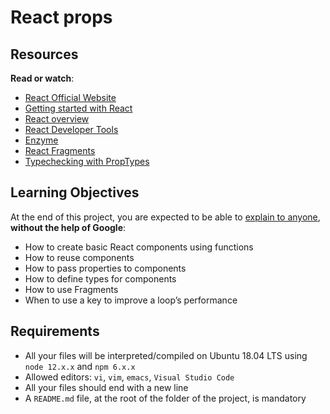 # React props

<h2>Resources</h2>

<p><strong>Read or watch</strong>:</p>

<ul>
<li><a href="https://react.dev/" title="React Official Website" target="_blank">React Official Website</a></li>
<li><a href="https://www.taniarascia.com/getting-started-with-react/" title="Getting started with React" target="_blank">Getting started with React</a></li>
<li><a href="https://react.dev/learn" title="React overview" target="_blank">React overview</a></li>
<li><a href="https://chromewebstore.google.com/detail/react-developer-tools/fmkadmapgofadopljbjfkapdkoienihi" title="React Developer Tools" target="_blank">React Developer Tools</a></li>
<li><a href="https://enzymejs.github.io/enzyme/docs/api/shallow.html" title="Enzyme" target="_blank">Enzyme</a></li>
<li><a href="https://react.dev/reference/react/Fragment" title="React Fragments" target="_blank">React Fragments</a></li>
<li><a href="https://www.npmjs.com/package/prop-types" title="Typechecking with PropTypes" target="_blank">Typechecking with PropTypes</a></li>
</ul>

<h2>Learning Objectives</h2>

<p>At the end of this project, you are expected to be able to <a href="/rltoken/QGi0T1e1p_FsX93POeU6kw" title="explain to anyone" target="_blank">explain to anyone</a>, <strong>without the help of Google</strong>:</p>

<ul>
<li>How to create basic React components using functions</li>
<li>How to reuse components</li>
<li>How to pass properties to components</li>
<li>How to define types for components</li>
<li>How to use Fragments</li>
<li>When to use a key to improve a loop&rsquo;s performance</li>
</ul>

<h2>Requirements</h2>

<ul>
<li>All your files will be interpreted/compiled on Ubuntu 18.04 LTS using <code>node 12.x.x</code> and <code>npm 6.x.x</code></li>
<li>Allowed editors: <code>vi</code>, <code>vim</code>, <code>emacs</code>, <code>Visual Studio Code</code></li>
<li>All your files should end with a new line</li>
<li>A <code>README.md</code> file, at the root of the folder of the project, is mandatory</li>
</ul>

  </div>
</div>
